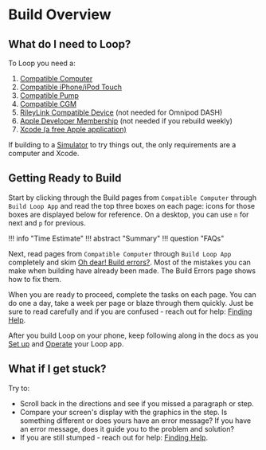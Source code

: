 # Build Overview

## What do I need to Loop?

To Loop you need a:

1. [Compatible Computer](../build/step1.md#macos)
1. [Compatible iPhone/iPod Touch](../build/step2.md)
1. [Compatible Pump](../build/step3.md)
1. [Compatible CGM](../build/step4.md)
1. [RileyLink Compatible Device](../build/step5.md) (not needed for Omnipod DASH)
1. [Apple Developer Membership](../build/step6.md) (not needed if you rebuild weekly)
1. [Xcode (a free Apple application)](../build/step8.md)

If building to a [Simulator](../version/simulator.md) to try things out, the only requirements are a computer and Xcode.

## Getting Ready to Build

Start by clicking through the Build pages from `Compatible Computer` through `Build Loop App` and read the top three boxes on each page: icons for those boxes are displayed below for reference. On a desktop, you can use `n` for next and `p` for previous.

!!! info "Time Estimate"
!!! abstract "Summary"
!!! question "FAQs"


Next, read pages from `Compatible Computer` through `Build Loop App` completely and skim [Oh dear! Build errors?](build_errors.md). Most of the mistakes you can make when building have already been made. The Build Errors page shows how to fix them.

When you are ready to proceed, complete the tasks on each page.  You can do one a day, take a week per page or blaze through them quickly.  Just be sure to read carefully and if you are confused - reach out for help: [Finding Help](../intro/loopdocs-how-to.md#how-to-find-help).

After you build Loop on your phone, keep following along in the docs as you [Set up](../operation/overview.md) and [Operate](../operation/loop/open-loop.md) your Loop app.

## What if I get stuck?

Try to:

* Scroll back in the directions and see if you missed a paragraph or step.
* Compare your screen's display with the graphics in the step. Is something different or does yours have an error message? If you have an error message, does it guide you to the problem and solution?
* If you are still stumped - reach out for help: [Finding Help](../intro/loopdocs-how-to.md#how-to-find-help).
